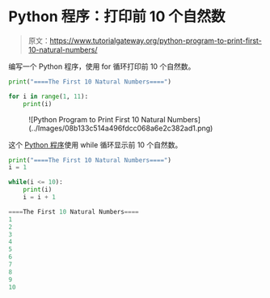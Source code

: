 # Python 程序：打印前 10 个自然数

> 原文：<https://www.tutorialgateway.org/python-program-to-print-first-10-natural-numbers/>

编写一个 Python 程序，使用 for 循环打印前 10 个自然数。

```py
print("====The First 10 Natural Numbers====")

for i in range(1, 11):
    print(i)
```

<figure class="wp-block-image size-large">![Python Program to Print First 10 Natural Numbers](../Images/08b133c514a496fdcc068a6e2c382ad1.png)</figure>

这个 [Python 程序](https://www.tutorialgateway.org/python-programming-examples/)使用 while 循环显示前 10 个自然数。

```py
print("====The First 10 Natural Numbers====")
i = 1

while(i <= 10):
    print(i)
    i = i + 1
```

```py
====The First 10 Natural Numbers====
1
2
3
4
5
6
7
8
9
10
```